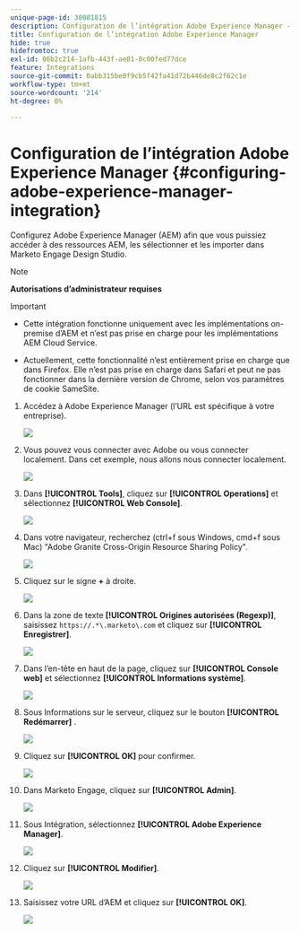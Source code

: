 ```yaml
---
unique-page-id: 30081815
description: Configuration de l’intégration Adobe Experience Manager - Documents Marketo - Documentation du produit
title: Configuration de l’intégration Adobe Experience Manager
hide: true
hidefromtoc: true
exl-id: 06b2c214-1afb-443f-ae01-0c00fed77dce
feature: Integrations
source-git-commit: 0abb315be0f9cb5f42fa41d72b446de8c2f62c1e
workflow-type: tm+mt
source-wordcount: '214'
ht-degree: 0%

---
```


# Configuration de l’intégration Adobe Experience Manager {#configuring-adobe-experience-manager-integration}

Configurez Adobe Experience Manager (AEM) afin que vous puissiez accéder à des ressources AEM, les sélectionner et les importer dans Marketo Engage Design Studio.

>[!NOTE]
>
>**Autorisations d’administrateur requises**

>[!IMPORTANT]
>
>* Cette intégration fonctionne uniquement avec les implémentations on-premise d’AEM et n’est pas prise en charge pour les implémentations AEM Cloud Service.
>
>* Actuellement, cette fonctionnalité n’est entièrement prise en charge que dans Firefox. Elle n’est pas prise en charge dans Safari et peut ne pas fonctionner dans la dernière version de Chrome, selon vos paramètres de cookie SameSite.

1. Accédez à Adobe Experience Manager (l’URL est spécifique à votre entreprise).

   ![](assets/one.png)

1. Vous pouvez vous connecter avec Adobe ou vous connecter localement. Dans cet exemple, nous allons nous connecter localement.

   ![](assets/two.png)

1. Dans **[!UICONTROL Tools]**, cliquez sur **[!UICONTROL Operations]** et sélectionnez **[!UICONTROL Web Console]**.

   ![](assets/2a.png)

1. Dans votre navigateur, recherchez (ctrl+f sous Windows, cmd+f sous Mac) &quot;Adobe Granite Cross-Origin Resource Sharing Policy&quot;.

   ![](assets/three.png)

1. Cliquez sur le signe **+** à droite.

   ![](assets/four.png)

1. Dans la zone de texte **[!UICONTROL Origines autorisées (Regexp)]**, saisissez `https://.*\.marketo\.com` et cliquez sur **[!UICONTROL Enregistrer]**.

   ![](assets/five-psd.png)

1. Dans l’en-tête en haut de la page, cliquez sur **[!UICONTROL Console web]** et sélectionnez **[!UICONTROL Informations système]**.

   ![](assets/six.png)

1. Sous Informations sur le serveur, cliquez sur le bouton **[!UICONTROL Redémarrer]** .

   ![](assets/seven.png)

1. Cliquez sur **[!UICONTROL OK]** pour confirmer.

   ![](assets/eight.png)

1. Dans Marketo Engage, cliquez sur **[!UICONTROL Admin]**.

   ![](assets/nine.png)

1. Sous Intégration, sélectionnez **[!UICONTROL Adobe Experience Manager]**.

   ![](assets/ten.png)

1. Cliquez sur **[!UICONTROL Modifier]**.

   ![](assets/eleven.png)

1. Saisissez votre URL d’AEM et cliquez sur **[!UICONTROL OK]**.

   ![](assets/twelve.png)
